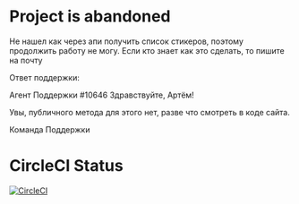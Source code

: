 # Project is abandoned
Не нашел как через апи получить список стикеров, поэтому продолжить работу не могу.
Если кто знает как это сделать, то пишите на почту

Ответ поддержки:

Агент Поддержки #10646
Здравствуйте, Артём!

Увы, публичного метода для этого нет, разве что смотреть в коде сайта.

Команда Поддержки

# CircleCI Status
[![CircleCI](https://circleci.com/gh/megabayt/vk-messenger-rn.svg?style=svg&circle-token=d8908eabd716c4b462a2943445f39d7a5e17a75d)](https://circleci.com/gh/megabayt/vk-messenger-rn)

